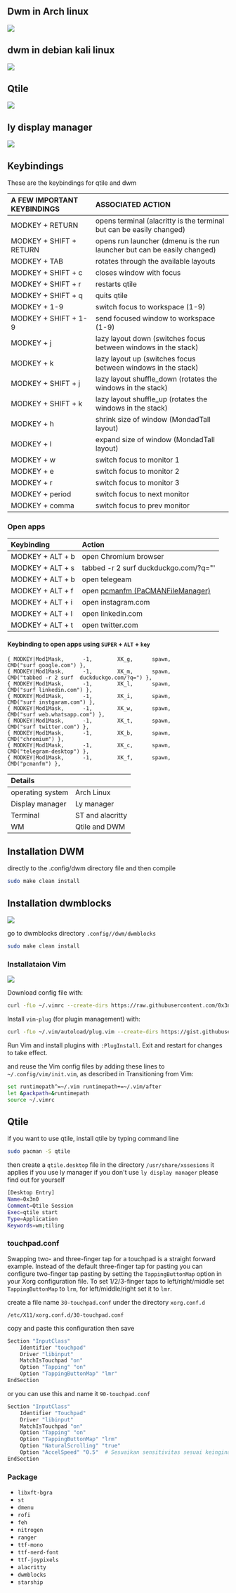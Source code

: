 ## Dwm in Arch linux
![](2022-04-16-184825_1366x768_scrot.png)
## dwm in debian kali linux
![](thumnail.png)
## Qtile
![](2022-04-16_22-19.png)
## ly display manager
![](ly.png)

## Keybindings
These are the keybindings for qtile and dwm

| A FEW IMPORTANT KEYBINDINGS | ASSOCIATED ACTION                                                        |
|:--|:--
| MODKEY + RETURN             | opens terminal (alacritty is the terminal but can be easily changed)     |
| MODKEY + SHIFT + RETURN     | opens run launcher (dmenu is the run launcher but can be easily changed) |
| MODKEY + TAB                | rotates through the available layouts                                    |
| MODKEY + SHIFT + c          | closes window with focus                                                 |
| MODKEY + SHIFT + r          | restarts qtile                                                           |
| MODKEY + SHIFT + q          | quits qtile                                                              |
| MODKEY + 1-9                | switch focus to workspace (1-9)                                          |
| MODKEY + SHIFT + 1-9        | send focused window to workspace (1-9)                                   |
| MODKEY + j                  | lazy layout down (switches focus between windows in the stack)           |
| MODKEY + k                  | lazy layout up (switches focus between windows in the stack)             |
| MODKEY + SHIFT + j          | lazy layout shuffle_down (rotates the windows in the stack)              |
| MODKEY + SHIFT + k          | lazy layout shuffle_up (rotates the windows in the stack)                |
| MODKEY + h                  | shrink size of window (MondadTall layout)                                |
| MODKEY + l                  | expand size of window (MondadTall layout)                                |
| MODKEY + w                  | switch focus to monitor 1                                                |
| MODKEY + e                  | switch focus to monitor 2                                                |
| MODKEY + r                  | switch focus to monitor 3                                                |
| MODKEY + period             | switch focus to next monitor                                             |
| MODKEY + comma              | switch focus to prev monitor                                             |

### Open apps

| Keybinding       | Action                                                                       |
|:--|:--
| MODKEY + ALT + b | open Chromium browser                                                        |
| MODKEY + ALT + s | tabbed -r 2 surf  duckduckgo.com/?q="'                                       |
| MODKEY + ALT + b | open telegeam                                                                |
| MODKEY + ALT + f | open [pcmanfm (PaCMANFileManager)](https://wiki.archlinux.org/title/PCManFM) |
| MODKEY + ALT + i | open instagram.com |
| MODKEY + ALT + l | open linkedin.com |
| MODKEY + ALT + t | open twitter.com |

#### Keybinding to open apps using `SUPER` + `ALT` + `key`
```plaintext
{ MODKEY|Mod1Mask,      -1,        XK_g,      spawn,          CMD("surf google.com") },
{ MODKEY|Mod1Mask,      -1,        XK_m,      spawn,          CMD("tabbed -r 2 surf  duckduckgo.com/?q=") },
{ MODKEY|Mod1Mask,      -1,        XK_l,      spawn,          CMD("surf linkedin.com") },
{ MODKEY|Mod1Mask,      -1,        XK_i,      spawn,          CMD("surf instgaram.com") },
{ MODKEY|Mod1Mask,      -1,        XK_w,      spawn,          CMD("surf web.whatsapp.com") },
{ MODKEY|Mod1Mask,      -1,        XK_t,      spawn,          CMD("surf twitter.com") },
{ MODKEY|Mod1Mask,      -1,        XK_b,      spawn,          CMD("chromium") },
{ MODKEY|Mod1Mask,      -1,        XK_c,      spawn,          CMD("telegram-desktop") },
{ MODKEY|Mod1Mask,      -1,        XK_f,      spawn,          CMD("pcmanfm") },
```


| Details                     |                   |
|:--|:--
| operating system            | Arch Linux        |
| Display manager             | Ly manager        |
| Terminal                    | ST and alacritty  |
| WM                          | Qtile and DWM     |

## Installation DWM
directly to the .config/dwm directory file and then compile
```bash
sudo make clean install
```

## Installation dwmblocks
![](dwmblocks.png)

go to dwmblocks directory `.config//dwm/dwmblocks`
```bash
sudo make clean install
```
### Installataion Vim

![](vim.png)

Download config file with:
```bash
curl -fLo ~/.vimrc --create-dirs https://raw.githubusercontent.com/0x3n0/dotfiles/main/.vimrc
```

Install `vim-plug` (for plugin management) with:

```bash
curl -fLo ~/.vim/autoload/plug.vim --create-dirs https://gist.githubusercontent.com/0x3n0/c19a090df08c999a516a4e950f50d12d/raw/24c69c17f2baff032af9d8efc0f0eb999f28f376/plug.vim
```
Run Vim and install plugins with `:PlugInstall`. Exit and restart for changes to take effect.

and reuse the Vim config files by adding these lines to `~/.config/vim/init.vim`, as described in Transitioning from Vim:

```bash
set runtimepath^=~/.vim runtimepath+=~/.vim/after
let &packpath=&runtimepath
source ~/.vimrc
```

## Qtile
if you want to use qtile, install qtile by typing command line

```bash
sudo pacman -S qtile
```
then create a ```qtile.desktop``` file in the directory `/usr/share/xssesions` it applies if you use ly manager if you don't use `ly display manager` please find out for yourself

```bash
[Desktop Entry]
Name=0x3n0
Comment=Qtile Session
Exec=qtile start
Type=Application
Keywords=wm;tiling
```

### touchpad.conf
Swapping two- and three-finger tap for a touchpad is a straight forward example. Instead of the default three-finger tap for pasting you can configure two-finger tap pasting by setting the `TappingButtonMap` option in your Xorg configuration file. To set 1/2/3-finger taps to left/right/middle set `TappingButtonMap` to `lrm`, for left/middle/right set it to `lmr`.

create a file name `30-touchpad.conf` under the directory `xorg.conf.d`

```plaintext
/etc/X11/xorg.conf.d/30-touchpad.conf
```

copy and paste this configuration then save

```bash
Section "InputClass"
    Identifier "touchpad"
    Driver "libinput"
    MatchIsTouchpad "on"
    Option "Tapping" "on"
    Option "TappingButtonMap" "lmr"
EndSection
```

or you can use this and name it `90-touchpad.conf`

```bash
Section "InputClass"
    Identifier "Touchpad"
    Driver "libinput"
    MatchIsTouchpad "on"
    Option "Tapping" "on"
    Option "TappingButtonMap" "lrm"
    Option "NaturalScrolling" "true"
    Option "AccelSpeed" "0.5"  # Sesuaikan sensitivitas sesuai keinginan Anda
EndSection
```

### Package
+ `libxft-bgra`
+ `st`
+ `dmenu`
+ `rofi`
+ `feh`
+ `nitrogen`
+ `ranger`
+ `ttf-mono`
+ `ttf-nerd-font`
+ `ttf-joypixels`
+ `alacritty`
+ `dwmblocks`
+ `starship`

